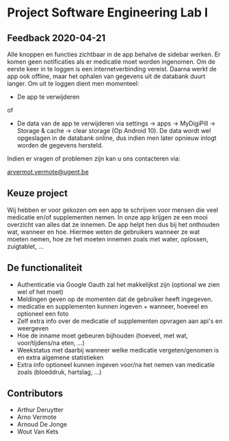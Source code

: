 # Project Software Engineering Lab I
## Feedback 2020-04-21

Alle knoppen en functies zichtbaar in de app behalve de sidebar werken.
Er komen geen notificaties als er medicatie moet worden ingenomen.
Om de eerste keer in te loggen is een internetverbinding vereist. Daarna werkt de app ook offline, maar het ophalen van gegevens uit de databank duurt langer.
Om uit te loggen dient men momenteel:
* De app te verwijderen

of 
* De data van de app te verwijderen via settings -> apps -> MyDigiPill -> Storage & cache -> clear storage (Op Android 10).
De data wordt wel opgeslagen in de databank online, dus indien men later opnieuw inlogt worden de gegevens hersteld.

Indien er vragen of problemen zijn kan u ons contacteren via:

[arvermot.vermote@ugent.be](mailto:arvermot.vermote@ugent.be?subject=%5BSELAB1%5D%20MyDigiPill%20Feedback%202020-04-21)

## Keuze project
Wij hebben er voor gekozen om een app te schrijven voor mensen die veel medicatie en/of supplementen nemen. 
In onze app krijgen ze een mooi overzicht van alles dat ze innemen. De app helpt hen dus bij het onthouden wat, wanneer en hoe.
Hiermee weten de gebruikers wanneer ze wat moeten nemen, hoe ze het moeten innemen zoals met water, oplossen, zuigtablet, ...

## De functionaliteit
* Authenticatie via Google Oauth zal het makkelijkst zijn (optional we zien wel of het moet)
* Meldingen geven op de momenten dat de gebruiker heeft ingegeven.
* medicatie en supplementen kunnen ingeven + wanneer, hoeveel en optioneel een foto
* Zelf extra info over de medicatie of supplementen opvragen aan api's en weergeven
* Hoe de inname moet gebeuren bijhouden (hoeveel, met wat, voor/tijdens/na eten, ...)
* Weekstatus met daarbij wanneer welke medicatie vergeten/genomen is en extra algemene statistieken
* Extra info optioneel kunnen ingeven voor/na het nemen van medicatie zoals (bloeddruk, hartslag, ...)

## Contributors
* Arthur Deruytter
* Arno Vermote
* Arnoud De Jonge
* Wout Van Kets
